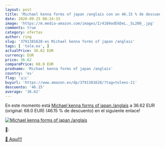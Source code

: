 ```yaml
---
layout: post
title: 'Michael kenna forms of japan /anglais con un 46.15 % de descuento'
date: 2020-09-25 08:24:33
image: 'https://m.media-amazon.com/images/I/4189odEkDeL._SL200_.jpg'
comments: true
category: ofertas
author: ring
slug: '3791381628-es Michael kenna forms of japan /anglais'
tags: [ 'tole.es', ]
actualPrice: 36.62 EUR
currency: EUR
price: 36.62
comparePrice: 68.0 EUR
prodname: 'Michael kenna forms of japan /anglais'
country: 'es'
flag: '🇪🇸'
buyurl: 'https://www.amazon.es/dp/3791381628/?tag=tolees-21'
descuento: '46.15'
average: '36.62'
---
```


En este momento está [Michael kenna forms of japan /anglais](https://www.amazon.es/dp/3791381628/?tag=tolees-21) a 36.62 EUR (original: 68.0 EUR) (46.15 %  de descuento) en el siguiente enlace!

[![Michael kenna forms of japan /anglais](https://m.media-amazon.com/images/I/4189odEkDeL._SL200_.jpg)](https://www.amazon.es/dp/3791381628/?tag=tolees-21)

🔎:


[🛒 Aquí!!!](https://www.amazon.es/dp/3791381628/?tag=tolees-21)
